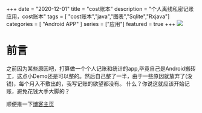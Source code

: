 +++
date = "2020-12-01"
title = "cost账本"
description = "个人离线私密记账应用，cost账本"
tags = [ "cost账本","java","图表","Sqlite","Rxjava"]
categories = [
    "Android APP"
]
series = ["应用"]
featured = true
+++
![](https://gitee.com/lalalaxiaowifi/pictures/raw/master/image/%E6%97%A5%E5%B8%B8%E6%90%AC%E7%A0%96%E5%A4%B4.png)

# 前言
之前因为某些原因吧，打算做一个个人记账和统计的app,毕竟自己是Android搬砖工，这点小Demo还是可以整的。然后自己整了一半，由于一些原因就放弃了(没钱)，每个月入不敷出的，我写记账的欲望都没有。
什么？你说这就应该开始记账，避免花钱大手大脚的？


顺便推一下[博客主页](http://lalalaxiaowifi.gitee.io/pictures/) 
